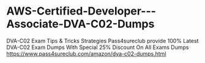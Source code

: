 # AWS-Certified-Developer---Associate-DVA-C02-Dumps
DVA-C02 Exam Tips &amp; Tricks Strategies 
Pass4sureclub provide 100% Latest DVA-C02 Exam Dumps With Special 25% Discount On All Exams Dumps
https://www.pass4sureclub.com/amazon/dva-c02-dumps.html
